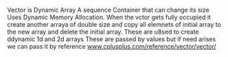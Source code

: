 Vector is Dynamic Array 
A sequence Container that can change its size
Uses Dynamic Memory Allocation. When the vctor gets fully occupied it create another arraya of double size and copy all elemnets of initial array to the new array and delete the initial array.
These are u8sed to create ddynamic 1d and 2d arrays
These are passed by values but  if need arises we can pass it by reference 
www.cplusplus.com/reference/vector/vector/